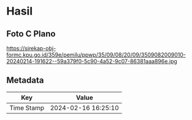 # Hasil

## Foto C Plano

https://sirekap-obj-formc.kpu.go.id/359e/pemilu/ppwp/35/09/08/20/09/3509082009010-20240214-191622--59a379f0-5c90-4a52-9c07-86381aaa896e.jpg


## Metadata

| Key        | Value               |
| ---------- | ------------------- |
| Time Stamp | 2024-02-16 16:25:10 |



